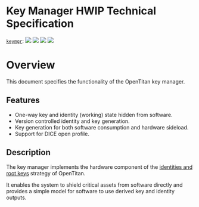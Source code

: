 # Key Manager HWIP Technical Specification

[`keymgr`](https://reports.opentitan.org/hw/ip/keymgr/dv/latest/report.html):
![](https://dashboards.lowrisc.org/badges/dv/keymgr/test.svg)
![](https://dashboards.lowrisc.org/badges/dv/keymgr/passing.svg)
![](https://dashboards.lowrisc.org/badges/dv/keymgr/functional.svg)
![](https://dashboards.lowrisc.org/badges/dv/keymgr/code.svg)

# Overview

This document specifies the functionality of the OpenTitan key manager.

## Features

- One-way key and identity (working) state hidden from software.
- Version controlled identity and key generation.
- Key generation for both software consumption and hardware sideload.
- Support for DICE open profile.


## Description

The key manager implements the hardware component of the [identities and root keys](https://docs.opentitan.org/doc/security/specs/identities_and_root_keys/) strategy of OpenTitan.

It enables the system to shield critical assets from software directly and provides a simple model for software to use derived key and identity outputs.
